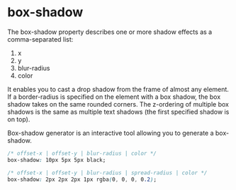 # box-shadow

The box-shadow property describes one or more shadow effects as a comma-separated list: 

1. x
1. y 
1. blur-radius
1. color

It enables you to cast a drop shadow from the frame of almost any element. If a border-radius is specified on the element with a box shadow, the box shadow takes on the same rounded corners. The z-ordering of multiple box shadows is the same as multiple text shadows (the first specified shadow is on top).

Box-shadow generator is an interactive tool allowing you to generate a box-shadow.

```css
/* offset-x | offset-y | blur-radius | color */
box-shadow: 10px 5px 5px black;

/* offset-x | offset-y | blur-radius | spread-radius | color */
box-shadow: 2px 2px 2px 1px rgba(0, 0, 0, 0.2);
```